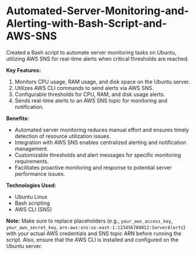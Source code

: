 # Automated-Server-Monitoring-and-Alerting-with-Bash-Script-and-AWS-SNS
Created a Bash script to automate server monitoring tasks on Ubuntu, utilizing AWS SNS for real-time alerts when critical thresholds are reached.

**Key Features:**

1. Monitors CPU usage, RAM usage, and disk space on the Ubuntu server.
2. Utilizes AWS CLI commands to send alerts via AWS SNS.
3. Configurable thresholds for CPU, RAM, and disk usage alerts.
4. Sends real-time alerts to an AWS SNS topic for monitoring and notification.

**Benefits:**

- Automated server monitoring reduces manual effort and ensures timely detection of resource utilization issues.
- Integration with AWS SNS enables centralized alerting and notification management.
- Customizable thresholds and alert messages for specific monitoring requirements.
- Facilitates proactive monitoring and response to potential server performance issues.

**Technologies Used:**

- Ubuntu Linux
- Bash scripting
- AWS CLI (SNS)

**Note:** Make sure to replace placeholders (e.g., `your_aws_access_key`, `your_aws_secret_key`, `arn:aws:sns:us-east-1:123456789012:ServerAlerts`) with your actual AWS credentials and SNS topic ARN before running the script. Also, ensure that the AWS CLI is installed and configured on the Ubuntu server.
